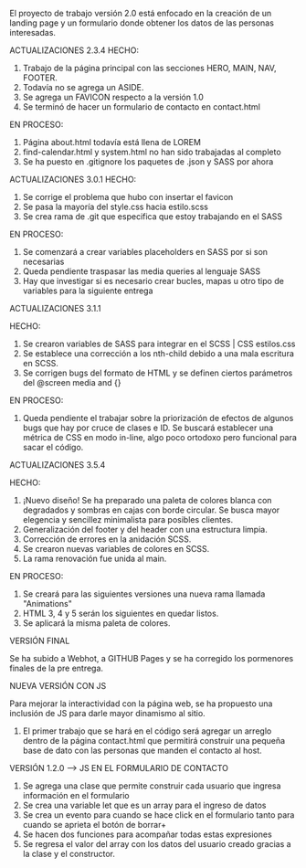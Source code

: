 El proyecto de trabajo versión 2.0 está enfocado en la creación de un landing page y un formulario donde obtener los datos de las personas interesadas. 

ACTUALIZACIONES 2.3.4
HECHO: 
1) Trabajo de la página principal con las secciones HERO, MAIN, NAV, FOOTER.
2) Todavía no se agrega un ASIDE.
3) Se agrega un FAVICON respecto a la versión 1.0
4) Se terminó de hacer un formulario de contacto en contact.html

EN PROCESO: 
1) Página about.html todavía está llena de LOREM
2) find-calendar.html y system.html no han sido trabajadas al completo
3) Se ha puesto en .gitignore los paquetes de .json y SASS por ahora

ACTUALIZACIONES 3.0.1
HECHO:
1) Se corrige el problema que hubo con insertar el favicon
2) Se pasa la mayoría del style.css hacia estilo.scss
3) Se crea rama de .git que especifica que estoy trabajando en el SASS

EN PROCESO:
1) Se comenzará a crear variables placeholders en SASS por si son necesarias
2) Queda pendiente traspasar las media queries al lenguaje SASS
3) Hay que investigar si es necesario crear bucles, mapas u otro tipo de variables para la siguiente entrega

ACTUALIZACIONES 3.1.1

HECHO:
1) Se crearon variables de SASS para integrar en el SCSS | CSS estilos.css
2) Se establece una corrección a los nth-child debido a una mala escritura en SCSS.
3) Se corrigen bugs del formato de HTML y se definen ciertos parámetros del @screen media and {}

EN PROCESO: 
1) Queda pendiente el trabajar sobre la priorización de efectos de algunos bugs que hay por cruce de clases e ID. Se buscará establecer una métrica de CSS en modo in-line, algo poco ortodoxo pero funcional para sacar el código. 

ACTUALIZACIONES 3.5.4

HECHO: 
1) ¡Nuevo diseño! Se ha preparado una paleta de colores blanca con degradados y sombras en cajas con borde circular. Se busca mayor elegencia y sencillez minimalista para posibles clientes.
2) Generalización del footer y del header con una estructura limpia. 
3) Corrección de errores en la anidación SCSS. 
4) Se crearon nuevas variables de colores en SCSS. 
5) La rama renovación fue unida al main.

EN PROCESO: 
1) Se creará para las siguientes versiones una nueva rama llamada "Animations"
2) HTML 3, 4 y 5 serán los siguientes en quedar listos.
3) Se aplicará la misma paleta de colores. 

VERSIÓN FINAL

Se ha subido a Webhot, a GITHUB Pages y se ha corregido los pormenores finales de la pre entrega. 

NUEVA VERSIÓN CON JS 

Para mejorar la interactividad con la página web, se ha propuesto una inclusión de JS para darle mayor dinamismo al sitio. 

1) El primer trabajo que se hará en el código será agregar un arreglo dentro de la página contact.html que permitirá construir una pequeña base de dato con las personas que manden el contacto al host. 

VERSIÓN 1.2.0 --> JS EN EL FORMULARIO DE CONTACTO

1) Se agrega una clase que permite construir cada usuario que ingresa información en el formulario
2) Se crea una variable let que es un array para el ingreso de datos
3) Se crea un evento para cuando se hace click en el formulario tanto para cuando se aprieta el botón de borrar+
4) Se hacen dos funciones para acompañar todas estas expresiones
5) Se regresa el valor del array con los datos del usuario creado gracias a la clase y el constructor.
